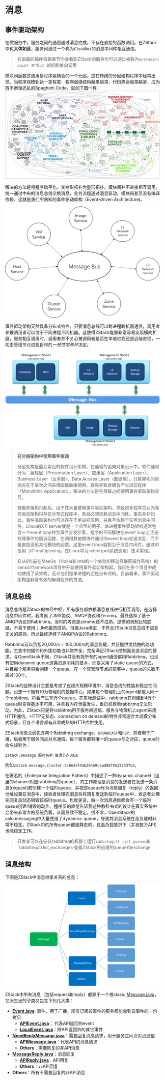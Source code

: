 # 消息
## 事件驱动架构

在微服务中，服务之间的通信通过消息完成，不存在直接的函数调用。在ZStack中也**大体如此**，服务间通过一个称为`CloudBus`的消息中间件相互通信。

>在后面的插件框架章节你会看到ZStack的服务也可以通过被称为`extension point（扩展点）`的机制单向调用

模块间函数式调用是程序紧耦合的一个元凶，这在传统的分层结构程序中经常出现。当程序规模到达一定程度，程序层级结构越来越深，代码耦合越来越紧，成为剪不断理还乱的Spaghetti Code，就如下图一样：
![](spagheticode.jpg)

解决的方法是将程序扁平化，变树形拓扑为星形拓扑。模块间并不直接相互调用，统一通过中央的消息总线交换消息，业务流程通过消息驱动，模块间甚至没有编译依赖，这就是我们所熟知的事件驱动架构（Event-driven Architecture)。

![](messagebus.png)

事件驱动架构天然具备分布式特性，只要消息总线可以跨进程跨机器通信，调用者和被调用者可以位于不同进程不同机器。这使得ZStack能够非常容易实现横向扩展，服务相互调用时，调用者并不关心被调用者是否在本地进程还是远端进程，一切由管理节点进程自带的*一致性哈希环*决定。

![](multinodes.png)
> **在分层架构中使用事件驱动**
> 
> 分层架构是最为常见的软件设计架构，在通常的面向对象设计中，软件通常分为：展现层（Presentation Layer）、应用层（Application Layer）、Business Layer（业务层）、Data Access Layer（数据层）。分层架构的的弱点在于层次之间采用函数直接调用，容易导致紧耦合产生巨石程序（Monolithic Application）。解决的方法是在层级之间使用事件驱动架构交互。
>
>微服务架构兴起后，由于其大量使用事件驱动架构，导致很多程序员认为事件驱动架构只存在分布式程序中，而且必须依赖消息中间件。事实并非如此。事件驱动架构也可以存在于单进程应用，并且不依赖于任何消息中间件。Linux的X11 server就是一个典型的例子。单进程事件驱动架构通常包含一个event loop作为事件分发引擎，程序的不同模块在event loop上注册处理事件的回调函数，在调用其他模块时通过向event loop发送消息，而不是直接调用其他模块的函数。这里event loop就相当于消息中间件，通过IO复用（IO multiplexing，在Linux中为select/poll系统调用）技术实现。
>
>自从9年前在MeeGo（Nokia和Intel的一个失败的移动互联网操作系统）的sensorframework项目中开始使用事件驱动架构起，我已在多个项目中成功使用了该架构，无论他们是单进程的还是分布式的。目前看来，事件驱动架构是非常有效的解耦程序的方法。

## 消息总线

消息总线是ZStack的神经中枢，所有服务都依赖消息总线进行相互调用。在选择消息中间件时，我考察了JMS协议、AMQP协议和Zeromq，最终选择了基于AMQP协议的Rabbitmq。当时的考虑是zeromq还不成熟，提供的机制比较底层，不易于使用；JMS虽然成熟，但跟Java绑定，不符合ZStack消息总线于语言无关的原则，所以最终选择了AMQP协议的Rabbitmq。

Rabbitmq可以负担20,000/s ~ 100,000/s的消息负载，并且提供灵路由的路功能，生态中的插件和外围功能也非常齐全，完全满足ZStack控制面发送消息的要求。与OpenStack不同，ZStack并没有将所有的agent通信都用Rabbitmq，也没有使用dynamic queue这类资源消耗的技术，而是采用了static queue的方式，并且每个服务只会创建一个queue。在一个双管理节点的部署中，queue的总数不超过100个。

ZStack的这种设计主要是考虑了在超大规模环境中，消息总线的性能和稳定性问题。设想一个拥有10万物理机的数据中心，如果每个物理机上的agent都接入同一个rabbitmq，将会产生10万个queue。在实际测试中，rabbitmq在创建到4万个queue时变得基本不可用，并且有内存泄露发生，重启机器后rabbitmq无法启动。为此，ZStack只是将rabbitmq用于服务间通信，服务与物理机上agent采用HTTP通信。HTTP无状态、connection on demand的特性非常适合大规模分布式场景，且各个语言都有非常成熟的HTTP库供使用。

ZStack消息总线包含两个Rabbitmq exchange，`BROADCAST`和`P2P`，前者用于广播，后者用于服务间点对点通信。每个服务都有唯一的queue与之对应，queue的命名规则为：
```
zstack.message.服务名字.管理节点UUID
```
例如`zstack.message.cluster.3a8e2ef4ab264e9caad8870b233437b2`。

在著名的《Enterprise Integration Pattern》中描述了一种dynamic channel（这里的channel对应rabbitmq的queue），其工作原理是消息的发送者在发送一条消息(request)前创建一个临时queue，并把该queue作为消息回复（reply）的返回地址设置在消息中，接收者处理完消息后将回复发送到临时queue中，发送者处理完回复后动态销毁该临时queue。也就是说，每一次消息通信都会有一个临时queue创建/销毁的动作。程序员的直觉告诉我这种教科书式的设计在真实系统中会带来非常大的系统负载，从而导致不稳定。很不幸，OpenStack的oslo.messaging中大量使用了dynamicc queue，导致其消息系统在高负载时非常不稳定。ZStack中的所有queue都是静态的，在高负载情况下（并发数万API）也能稳定工作。

>开发者可以在安装rabbitmq的机器上运行`rabbitmqctl list_queues`和`rabbitmqctl list_exchanges·查看ZStack所创建的queue和exchange

## 消息结构

下图是ZStack中消息继承关系的总览：

![](message.png)

ZStack中所有消息（包括request和reply）都源于一个根class: [Message.java](https://github.com/zstackorg/zstack/blob/787402c53d9749ab6e18add656d797750549ea82/header/src/main/java/org/zstack/header/message/Message.java)，它派生出的子类又包含下列几大类：

* **[Event.java](https://github.com/zstackorg/zstack/blob/787402c53d9749ab6e18add656d797750549ea82/header/src/main/java/org/zstack/header/message/Event.java)**: 事件，用于广播，所有订阅该事件的服务都能收到该事件的一份拷贝
  * **[APIEvent.java](https://github.com/zstackorg/zstack/blob/787402c53d9749ab6e18add656d797750549ea82/header/src/main/java/org/zstack/header/message/APIEvent.java)**： 代表API返回的event
  * **[LocalEvent.java](https://github.com/zstackorg/zstack/blob/787402c53d9749ab6e18add656d797750549ea82/header/src/main/java/org/zstack/header/message/LocalEvent.java)**：除API返回外的其它事件
* **[NeedReplyMessage.java](https://github.com/zstackorg/zstack/blob/787402c53d9749ab6e18add656d797750549ea82/header/src/main/java/org/zstack/header/message/NeedReplyMessage.java)**：需要回复消息请求，用于服务之间点对点通信
  * **[APIMessage.java](https://github.com/zstackorg/zstack/blob/787402c53d9749ab6e18add656d797750549ea82/header/src/main/java/org/zstack/header/message/APIMessage.java)**：代表API的消息请求
  * **Others**：需要回复的非API消息
* **[MessageReply.java](https://github.com/zstackorg/zstack/blob/787402c53d9749ab6e18add656d797750549ea82/header/src/main/java/org/zstack/header/message/MessageReply.java)**：消息回复
  * **[APIReply.java](https://github.com/zstackorg/zstack/blob/787402c53d9749ab6e18add656d797750549ea82/header/src/main/java/org/zstack/header/message/APIReply.java)**：API回复
  * **Others**：非API回复
* **Others**：所有不需要回复的非API消息
